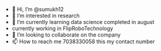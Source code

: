 - 👋 Hi, I’m @sumukh12
- 👀 I’m interested in research 
- 🌱 I’m currently learning data science completed in august
- currently working in FlipRoboTechnology
- 💞️ I’m looking to collaborate on the company
- 📫 How to reach me 7038330058 this my contact number

<!---
sumukh12/sumukh12 is a ✨ special ✨ repository because its `README.md` (this file) appears on your GitHub profile.
You can click the Preview link to take a look at your changes.
--->
